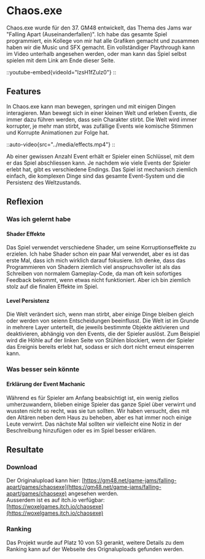 # Chaos.exe
Chaos.exe wurde für den 37. GM48 entwickelt, das Thema des Jams war "Falling Apart (Auseinanderfallen)".
Ich habe das gesamte Spiel programmiert, ein Kollege von mir hat alle Grafiken gemacht und zusammen haben wir die Music und SFX gemacht.
Ein vollständiger Playthrough kann im Video unterhalb angesehen werden, oder man kann das Spiel selbst spielen mit dem Link am Ende dieser Seite.

::youtube-embed{videoId="lzsH1fZulz0"}
::

## Features
In Chaos.exe kann man bewegen, springen und mit einigen Dingen interagieren.
Man bewegt sich in einer kleinen Welt und erleben Events, die immer dazu führen werden, dass sein Charakter stirbt.
Die Welt wird immer korrupter, je mehr man stirbt, was zufällige Events wie komische Stimmen und Korrupte Animationen zur Folge hat.

::auto-video{src="../media/effects.mp4"}
::

Ab einer gewissen Anzahl Event erhält er Spieler einen Schlüssel, mit dem er das Spiel abschliessen kann.
Je nachdem wie viele Events der Spieler erlebt hat, gibt es verschiedene Endings.
Das Spiel ist mechanisch ziemlich einfach, die komplexen Dinge sind das gesamte Event-System und die Persistenz des Weltzustands.

## Reflexion

### Was ich gelernt habe

#### Shader Effekte
Das Spiel verwendet verschiedene Shader, um seine Korruptionseffekte zu erzielen.
Ich habe Shader schon ein paar Mal verwendet, aber es ist das erste Mal, dass ich mich wirklich darauf fokusiere.
Ich denke, dass das Programmieren von Shadern ziemlich viel anspruchsvoller ist als das Schreiben von normalem Gameplay-Code, da man oft kein sofortiges Feedback bekommt, wenn etwas nicht funktioniert.
Aber ich bin ziemlich stolz auf die finalen Effekte im Spiel.

#### Level Persistenz
Die Welt verändert sich, wenn man stirbt, aber einige Dinge bleiben gleich oder werden von seienn Entscheidungen beeinflusst.
Die Welt ist im Grunde in mehrere Layer unterteilt, die jeweils bestimmte Objekte aktivieren und deaktivieren, abhängig von den Events, die der Spieler auslöst.
Zum Beispiel wird die Höhle auf der linken Seite von Stühlen blockiert, wenn der Spieler das Ereignis bereits erlebt hat, sodass er sich dort nicht erneut einsperren kann.

### Was besser sein könnte

#### Erklärung der Event Machanic
Während es für Spieler am Anfang beabsichtigt ist, ein wenig ziellos umherzuwandern, blieben einige Spieler das ganze Spiel über verwirrt und wussten nicht so recht, was sie tun sollten.
Wir haben versucht, dies mit den Altären neben dem Haus zu beheben, aber es hat immer noch einige Leute verwirrt.
Das nächste Mal sollten wir vielleicht eine Notiz in der Beschreibung hinzufügen oder es im Spiel besser erklären.

## Resultate

### Download
Der Originalupload kann hier: [https://gm48.net/game-jams/falling-apart/games/chaosexe](https://gm48.net/game-jams/falling-apart/games/chaosexe) angesehen werden. \
Ausserdem ist es auf itch.io verfügbar: [https://woxelgames.itch.io/chaosexe](https://woxelgames.itch.io/chaosexe)

### Ranking
Das Projekt wurde auf Platz 10 von 53 gerankt, weitere Details zu dem Ranking kann auf der Webseite des Orignaluploads gefunden werden.
